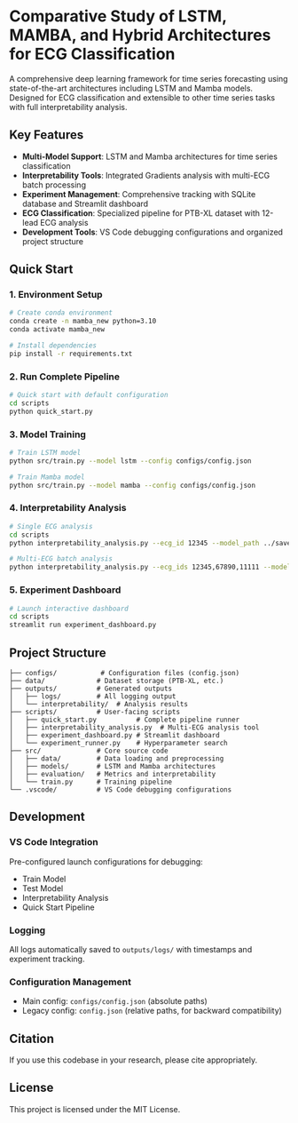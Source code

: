 # Comparative Study of LSTM, MAMBA, and  Hybrid Architectures for ECG Classification

A comprehensive deep learning framework for time series forecasting using state-of-the-art architectures including LSTM and Mamba models. Designed for ECG classification and extensible to other time series tasks with full interpretability analysis.

## Key Features

- **Multi-Model Support**: LSTM and Mamba architectures for time series classification
- **Interpretability Tools**: Integrated Gradients analysis with multi-ECG batch processing
- **Experiment Management**: Comprehensive tracking with SQLite database and Streamlit dashboard
- **ECG Classification**: Specialized pipeline for PTB-XL dataset with 12-lead ECG analysis
- **Development Tools**: VS Code debugging configurations and organized project structure

## Quick Start

### 1. Environment Setup
```bash
# Create conda environment
conda create -n mamba_new python=3.10
conda activate mamba_new

# Install dependencies
pip install -r requirements.txt
```

### 2. Run Complete Pipeline
```bash
# Quick start with default configuration
cd scripts
python quick_start.py
```

### 3. Model Training
```bash
# Train LSTM model
python src/train.py --model lstm --config configs/config.json

# Train Mamba model  
python src/train.py --model mamba --config configs/config.json
```

### 4. Interpretability Analysis
```bash
# Single ECG analysis
cd scripts
python interpretability_analysis.py --ecg_id 12345 --model_path ../saved_model/ptbxl/

# Multi-ECG batch analysis
python interpretability_analysis.py --ecg_ids 12345,67890,11111 --model_path ../saved_model/ptbxl/
```

### 5. Experiment Dashboard
```bash
# Launch interactive dashboard
cd scripts
streamlit run experiment_dashboard.py
```

## Project Structure

```
├── configs/           # Configuration files (config.json)
├── data/             # Dataset storage (PTB-XL, etc.)
├── outputs/          # Generated outputs
│   ├── logs/         # All logging output
│   └── interpretability/  # Analysis results
├── scripts/          # User-facing scripts
│   ├── quick_start.py          # Complete pipeline runner
│   ├── interpretability_analysis.py  # Multi-ECG analysis tool
│   ├── experiment_dashboard.py # Streamlit dashboard
│   └── experiment_runner.py    # Hyperparameter search
├── src/              # Core source code
│   ├── data/         # Data loading and preprocessing
│   ├── models/       # LSTM and Mamba architectures
│   ├── evaluation/   # Metrics and interpretability
│   └── train.py      # Training pipeline
└── .vscode/          # VS Code debugging configurations
```

## Development

### VS Code Integration
Pre-configured launch configurations for debugging:
- Train Model
- Test Model  
- Interpretability Analysis
- Quick Start Pipeline

### Logging
All logs automatically saved to `outputs/logs/` with timestamps and experiment tracking.

### Configuration Management
- Main config: `configs/config.json` (absolute paths)
- Legacy config: `config.json` (relative paths, for backward compatibility)

## Citation
If you use this codebase in your research, please cite appropriately.

## License
This project is licensed under the MIT License.

